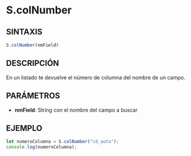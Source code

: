# S.colNumber

## SINTAXIS
```javascript
S.colNumber(nmField)
```

## DESCRIPCIÓN
En un listado te devuelve el número de columna del nombre de un campo.

## PARÁMETROS
- **nmField**: String con el nombre del campo a buscar

## EJEMPLO
```javascript
let numeroColumna = S.colNumber("cd_auto");
console.log(numeroColumna);
```